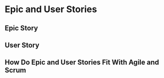 # Epic and User Stories

## Epic Story

## User Story

## How Do Epic and User Stories Fit With Agile and Scrum
